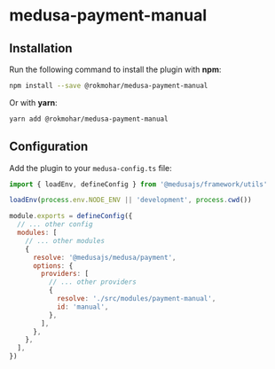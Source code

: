 # medusa-payment-manual

## Installation

Run the following command to install the plugin with **npm**:

```bash
npm install --save @rokmohar/medusa-payment-manual
```

Or with **yarn**:

```bash
yarn add @rokmohar/medusa-payment-manual
```

## Configuration

Add the plugin to your `medusa-config.ts` file:

```js
import { loadEnv, defineConfig } from '@medusajs/framework/utils'

loadEnv(process.env.NODE_ENV || 'development', process.cwd())

module.exports = defineConfig({
  // ... other config
  modules: [
    // ... other modules
    {
      resolve: '@medusajs/medusa/payment',
      options: {
        providers: [
          // ... other providers
          {
            resolve: './src/modules/payment-manual',
            id: 'manual',
          },
        ],
      },
    },
  ],
})
```
